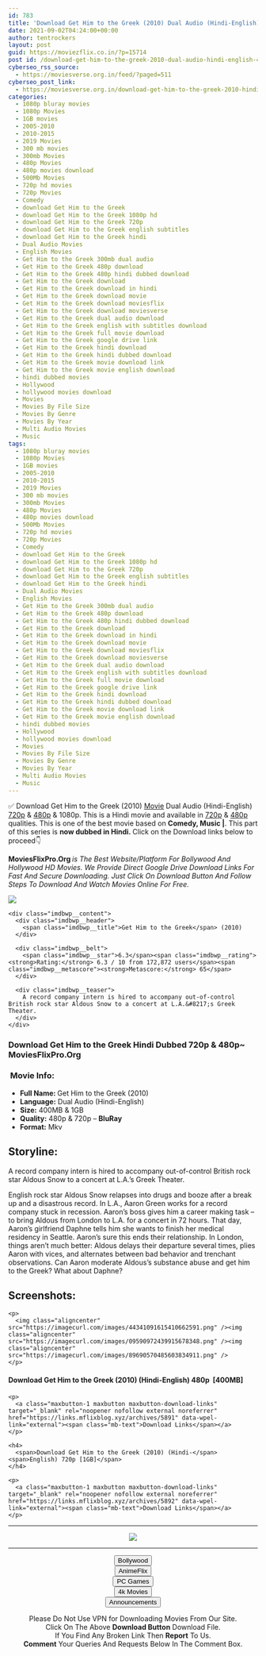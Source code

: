 ```yaml
---
id: 783
title: 'Download Get Him to the Greek (2010) Dual Audio (Hindi-English) 480p [400MB] || 720p [800MB]'
date: 2021-09-02T04:24:00+00:00
author: tentrockers
layout: post
guid: https://moviezflix.co.in/?p=15714
post id: /download-get-him-to-the-greek-2010-dual-audio-hindi-english-480p-400mb-720p-800mb/
cyberseo_rss_source:
  - https://moviesverse.org.in/feed/?paged=511
cyberseo_post_link:
  - https://moviesverse.org.in/download-get-him-to-the-greek-2010-hindi-480p-720p/
categories:
  - 1080p bluray movies
  - 1080p Movies
  - 1GB movies
  - 2005-2010
  - 2010-2015
  - 2019 Movies
  - 300 mb movies
  - 300mb Movies
  - 480p Movies
  - 480p movies download
  - 500Mb Movies
  - 720p hd movies
  - 720p Movies
  - Comedy
  - download Get Him to the Greek
  - download Get Him to the Greek 1080p hd
  - download Get Him to the Greek 720p
  - download Get Him to the Greek english subtitles
  - download Get Him to the Greek hindi
  - Dual Audio Movies
  - English Movies
  - Get Him to the Greek 300mb dual audio
  - Get Him to the Greek 480p download
  - Get Him to the Greek 480p hindi dubbed download
  - Get Him to the Greek download
  - Get Him to the Greek download in hindi
  - Get Him to the Greek download movie
  - Get Him to the Greek download moviesflix
  - Get Him to the Greek download moviesverse
  - Get Him to the Greek dual audio download
  - Get Him to the Greek english with subtitles download
  - Get Him to the Greek full movie download
  - Get Him to the Greek google drive link
  - Get Him to the Greek hindi download
  - Get Him to the Greek hindi dubbed download
  - Get Him to the Greek movie download link
  - Get Him to the Greek movie english download
  - hindi dubbed movies
  - Hollywood
  - hollywood movies download
  - Movies
  - Movies By File Size
  - Movies By Genre
  - Movies By Year
  - Multi Audio Movies
  - Music
tags:
  - 1080p bluray movies
  - 1080p Movies
  - 1GB movies
  - 2005-2010
  - 2010-2015
  - 2019 Movies
  - 300 mb movies
  - 300mb Movies
  - 480p Movies
  - 480p movies download
  - 500Mb Movies
  - 720p hd movies
  - 720p Movies
  - Comedy
  - download Get Him to the Greek
  - download Get Him to the Greek 1080p hd
  - download Get Him to the Greek 720p
  - download Get Him to the Greek english subtitles
  - download Get Him to the Greek hindi
  - Dual Audio Movies
  - English Movies
  - Get Him to the Greek 300mb dual audio
  - Get Him to the Greek 480p download
  - Get Him to the Greek 480p hindi dubbed download
  - Get Him to the Greek download
  - Get Him to the Greek download in hindi
  - Get Him to the Greek download movie
  - Get Him to the Greek download moviesflix
  - Get Him to the Greek download moviesverse
  - Get Him to the Greek dual audio download
  - Get Him to the Greek english with subtitles download
  - Get Him to the Greek full movie download
  - Get Him to the Greek google drive link
  - Get Him to the Greek hindi download
  - Get Him to the Greek hindi dubbed download
  - Get Him to the Greek movie download link
  - Get Him to the Greek movie english download
  - hindi dubbed movies
  - Hollywood
  - hollywood movies download
  - Movies
  - Movies By File Size
  - Movies By Genre
  - Movies By Year
  - Multi Audio Movies
  - Music
---
```

<div class="thecontent clearfix">
  <p>
    ✅ Download Get Him to the Greek (2010) <a href="https://moviesverse.org.in/category/movies/" data-wpel-link="internal">Movie</a> Dual Audio (Hindi-English) <a href="https://moviesverse.org.in/720p-movies/" data-wpel-link="internal">720p</a>&nbsp;&&nbsp;<a href="https://moviesverse.org.in/480p-movies/" data-wpel-link="internal">480p</a> & 1080p. This is a Hindi movie and available in <a href="https://moviesverse.org.in/720p-movies/" data-wpel-link="internal">720p</a>&nbsp;&&nbsp;<a href="https://moviesverse.org.in/480p-movies/" data-wpel-link="internal">480p</a> qualities. This is one of the best movie based on <strong>Comedy, Music |</strong>. This part of this series is <strong>now dubbed in <span>Hindi.&nbsp;</span></strong><span>Click on the Download links below to proceed👇</span>
  </p>
  
  <p>
    <strong><span>MoviesFlixPro.Org&nbsp;</span></strong><em>is The Best Website/Platform For Bollywood And Hollywood HD Movies. We Provide Direct Google Drive Download Links For Fast And Secure Downloading. Just Click On Download Button And Follow Steps To&nbsp;Download And Watch Movies Online For Free.</em>
  </p>
  
  <div class="imdbwp imdbwp--movie dark">
    <div class="imdbwp__thumb">
      <a class="imdbwp__link" target="_blank" title="Get Him to the Greek" href="https://www.imdb.com/title/tt1226229/" rel="nofollow external noopener noreferrer" data-wpel-link="external"><img class="imdbwp__img" src="https://m.media-amazon.com/images/M/MV5BMjIyMzQ0MjExNV5BMl5BanBnXkFtZTcwMzkyMzgxMw@@._V1_SX300.jpg" /></a>
    </div>
    
    <div class="imdbwp__content">
      <div class="imdbwp__header">
        <span class="imdbwp__title">Get Him to the Greek</span> (2010)
      </div>
      
      <div class="imdbwp__belt">
        <span class="imdbwp__star">6.3</span><span class="imdbwp__rating"><strong>Rating:</strong> 6.3 / 10 from 172,872 users</span><span class="imdbwp__metascore"><strong>Metascore:</strong> 65</span>
      </div>
      
      <div class="imdbwp__teaser">
        A record company intern is hired to accompany out-of-control British rock star Aldous Snow to a concert at L.A.&#8217;s Greek Theater.
      </div>
    </div>
  </div>
  
  <h3>
    <span>Download Get Him to the Greek Hindi Dubbed 720p & 480p~ MoviesFlixPro.Org</span>
  </h3>
  
  <h3>
    <span>&nbsp;Movie Info:&nbsp;</span>
  </h3>
  
  <ul>
    <li>
      <strong>Full Name: </strong>Get Him to the Greek (2010)
    </li>
    <li>
      <strong>Language:</strong> Dual Audio (Hindi-English)
    </li>
    <li>
      <strong>Size:</strong> 400MB & 1GB
    </li>
    <li>
      <strong>Quality:</strong> 480p & 720p – <span><strong>BluRay</strong></span>
    </li>
    <li>
      <strong>Format:</strong>&nbsp;Mkv
    </li>
  </ul>
  
  <h2>
    <span>Storyline:</span>
  </h2>
  
  <p>
    A record company intern is hired to accompany out-of-control British rock star Aldous Snow to a concert at L.A.’s Greek Theater.
  </p>
  
  <div>
    English rock star Aldous Snow relapses into drugs and booze after a break up and a disastrous record. In L.A., Aaron Green works for a record company stuck in recession. Aaron’s boss gives him a career making task – to bring Aldous from London to L.A. for a concert in 72 hours. That day, Aaron’s girlfriend Daphne tells him she wants to finish her medical residency in Seattle. Aaron’s sure this ends their relationship. In London, things aren’t much better: Aldous delays their departure several times, plies Aaron with vices, and alternates between bad behavior and trenchant observations. Can Aaron moderate Aldous’s substance abuse and get him to the Greek? What about Daphne?
  </div>
  
  <div class="summary_text">
    <h2>
      <span>Screenshots:</span>
    </h2>
    
    <p>
      <img class="aligncenter" src="https://imagecurl.com/images/44341091615410662591.png" /><img class="aligncenter" src="https://imagecurl.com/images/09590972439915678348.png" /><img class="aligncenter" src="https://imagecurl.com/images/89690570485603834911.png" />
    </p>
  </div>
  
  <div class="inline canwrap">
    <h4>
      <span>Download Get Him to the Greek (2010) (Hindi-English) </span><span>480p&nbsp; [400MB]</span>
    </h4>
    
    <p>
      <a class="maxbutton-1 maxbutton maxbutton-download-links" target="_blank" rel="noopener nofollow external noreferrer" href="https://links.mflixblog.xyz/archives/5891" data-wpel-link="external"><span class="mb-text">Download Links</span></a>
    </p>
    
    <h4>
      <span>Download Get Him to the Greek (2010) (Hindi-</span><span>English) 720p [1GB]</span>
    </h4>
    
    <p>
      <a class="maxbutton-1 maxbutton maxbutton-download-links" target="_blank" rel="noopener nofollow external noreferrer" href="https://links.mflixblog.xyz/archives/5892" data-wpel-link="external"><span class="mb-text">Download Links</span></a>
    </p>
  </div>
</div>

<center>
  </p> 
  
  <hr />
  
  <p>
    <a href="http://gdrivepro.xyz/join.php" data-wpel-link="external" target="_blank" rel="nofollow external noopener noreferrer"><img src="https://i.imgur.com/FhMdWdW.png" /></a>
  </p>
  
  <hr />
  
  <p>
    <a href="https://dogemovies.xyz" target="_blank" data-wpel-link="external" rel="nofollow external noopener noreferrer"><button class="button button5">Bollywood</button></a><br /> <a href="https://animeflix.in" target="_blank" data-wpel-link="external" rel="nofollow external noopener noreferrer"><button class="button button5">AnimeFlix</button></a><br /> <a href="https://gamesflix.net/" target="_blank" data-wpel-link="external" rel="nofollow external noopener noreferrer"><button class="button button5">PC Games</button></a><br /> <a href="https://uhdmovies.in" target="_blank" data-wpel-link="external" rel="nofollow external noopener noreferrer"><button class="button button5">4k Movies</button></a><br /> <a href="https://moviesverse.org.in/announcements/" target="_blank" data-wpel-link="internal" rel="noopener"><button class="button button5">Announcements</button></a>
  </p>
  
  <div class="alert alert-danger">
    Please Do Not Use VPN for Downloading Movies From Our Site.
  </div>
  
  <div class="alert alert-success">
    Click On The Above <strong>Download Button</strong> Download File.
  </div>
  
  <div class="alert alert-warning">
    If You Find Any Broken Link Then <strong>Report</strong> To Us.
  </div>
  
  <div class="alert alert-info">
    <strong>Comment</strong> Your Queries And Requests Below In The Comment Box.
  </div>
  
  <p>
    </center>
  </p>